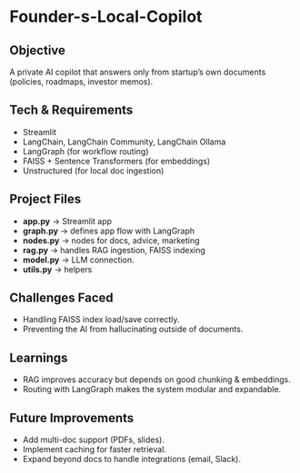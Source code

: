 # Founder-s-Local-Copilot

## Objective
A private AI copilot that answers only from startup’s own documents (policies, roadmaps, investor memos).

## Tech & Requirements
- Streamlit
- LangChain, LangChain Community, LangChain Ollama
- LangGraph (for workflow routing)
- FAISS + Sentence Transformers (for embeddings)
- Unstructured (for local doc ingestion)

## Project Files
- **app.py** → Streamlit app
- **graph.py** → defines app flow with LangGraph
- **nodes.py** → nodes for docs, advice, marketing
- **rag.py** → handles RAG ingestion, FAISS indexing
- **model.py** → LLM connection.
- **utils.py** → helpers

## Challenges Faced
- Handling FAISS index load/save correctly.
- Preventing the AI from hallucinating outside of documents.

## Learnings
- RAG improves accuracy but depends on good chunking & embeddings.
- Routing with LangGraph makes the system modular and expandable.

## Future Improvements
- Add multi-doc support (PDFs, slides).
- Implement caching for faster retrieval.
- Expand beyond docs to handle integrations (email, Slack).
  



   
       
